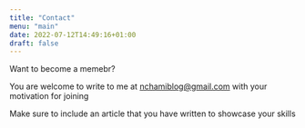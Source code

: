 ```yaml
---
title: "Contact"
menu: "main"
date: 2022-07-12T14:49:16+01:00
draft: false
---
```


Want to become a memebr?

You are welcome to write to me at nchamiblog@gmail.com with your motivation for joining

Make sure to include an article that you have written to showcase your skills